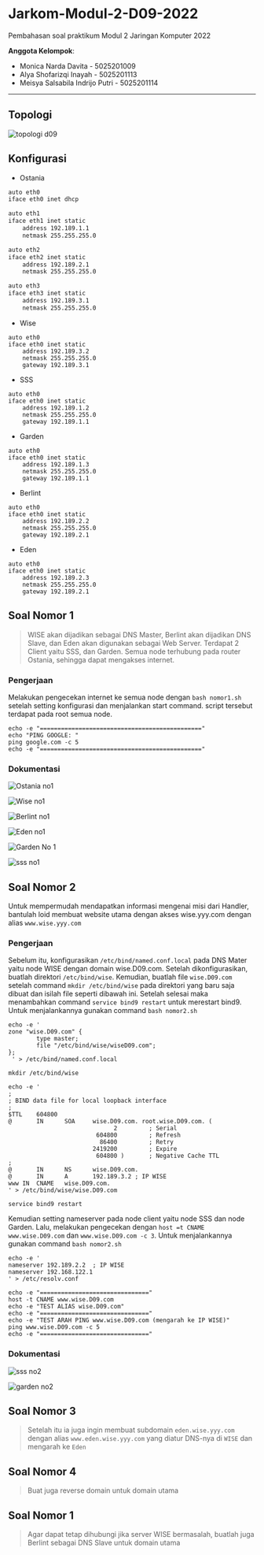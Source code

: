 # Jarkom-Modul-2-D09-2022

Pembahasan soal praktikum Modul 2 Jaringan Komputer 2022

**Anggota Kelompok**:

- Monica Narda Davita - 5025201009
- Alya Shofarizqi Inayah - 5025201113
- Meisya Salsabila Indrijo Putri - 5025201114
---

## Topologi
![topologi d09](https://user-images.githubusercontent.com/96837287/198829490-0474bd38-4087-4563-9ab3-9e9ff0b3ebc8.jpg)

## Konfigurasi
- Ostania
```sh
auto eth0
iface eth0 inet dhcp

auto eth1
iface eth1 inet static
	address 192.189.1.1
	netmask 255.255.255.0

auto eth2
iface eth2 inet static
	address 192.189.2.1
	netmask 255.255.255.0

auto eth3
iface eth3 inet static
	address 192.189.3.1
	netmask 255.255.255.0
```

- Wise
```
auto eth0
iface eth0 inet static
	address 192.189.3.2
	netmask 255.255.255.0
	gateway 192.189.3.1
```

- SSS
```
auto eth0
iface eth0 inet static
	address 192.189.1.2
	netmask 255.255.255.0
	gateway 192.189.1.1
```

- Garden
```
auto eth0
iface eth0 inet static
	address 192.189.1.3
	netmask 255.255.255.0
	gateway 192.189.1.1
```

- Berlint
```
auto eth0
iface eth0 inet static
	address 192.189.2.2
	netmask 255.255.255.0
	gateway 192.189.2.1
```

- Eden
```
auto eth0
iface eth0 inet static
	address 192.189.2.3
	netmask 255.255.255.0
	gateway 192.189.2.1
```

## Soal Nomor 1
> WISE akan dijadikan sebagai DNS Master, Berlint akan dijadikan DNS Slave, dan Eden akan digunakan sebagai Web Server. Terdapat 2 Client yaitu SSS, dan Garden. Semua node terhubung pada router Ostania, sehingga dapat mengakses internet.

### Pengerjaan
Melakukan pengecekan internet ke semua node dengan `bash nomor1.sh` setelah setting konfigurasi dan menjalankan start command. script tersebut terdapat pada root semua node.

```
echo -e "=============================================="
echo "PING GOOGLE: "
ping google.com -c 5
echo -e "=============================================="
```

### Dokumentasi
![Ostania no1](https://user-images.githubusercontent.com/96837287/198835583-c2a67b81-8b1d-4bb7-9453-a729ca75651a.jpg) 

![Wise no1](https://user-images.githubusercontent.com/96837287/198835591-46fd5ee8-b184-4536-8d2e-7a8364058665.jpg)

![Berlint no1](https://user-images.githubusercontent.com/96837287/198835595-21ae3742-0220-401f-b5c0-4fbcc97fa33e.jpg)

![Eden no1](https://user-images.githubusercontent.com/96837287/198835600-76568997-2991-41bd-ab8a-e567b879183e.jpg)

![Garden No 1](https://user-images.githubusercontent.com/96837287/198838558-01d4b882-56bb-40e3-8f31-4f08d031d8e8.jpg)

![sss no1](https://user-images.githubusercontent.com/96837287/198838560-2a3af9ad-23a1-420e-8134-674a4cc4610b.jpg)

## Soal Nomor 2
Untuk mempermudah mendapatkan informasi mengenai misi dari Handler, bantulah loid membuat website utama dengan akses wise.yyy.com dengan alias `www.wise.yyy.com`

### Pengerjaan
Sebelum itu, konfigurasikan `/etc/bind/named.conf.local` pada DNS Mater yaitu node WISE dengan domain wise.D09.com. Setelah dikonfigurasikan, buatlah direktori `/etc/bind/wise`. Kemudian, buatlah file `wise.D09.com` setelah command `mkdir /etc/bind/wise` pada direktori yang baru saja dibuat dan isilah file seperti dibawah ini. Setelah selesai maka menambahkan command `service bind9 restart` untuk merestart bind9. Untuk menjalankannya gunakan command `bash nomor2.sh`

```
echo -e '
zone "wise.D09.com" {
        type master;
        file "/etc/bind/wise/wiseD09.com";
};
 ' > /etc/bind/named.conf.local

mkdir /etc/bind/wise

echo -e '
;
; BIND data file for local loopback interface
;
$TTL    604800
@       IN      SOA     wise.D09.com. root.wise.D09.com. (
                              2         ; Serial
                         604800         ; Refresh
                          86400         ; Retry
                        2419200         ; Expire
                         604800 )       ; Negative Cache TTL
;
@       IN      NS      wise.D09.com.
@       IN      A       192.189.3.2	; IP WISE
www	IN	CNAME	wise.D09.com.
' > /etc/bind/wise/wise.D09.com

service bind9 restart
```

Kemudian setting nameserver pada node client yaitu node SSS dan node Garden. Lalu, melakukan pengecekan dengan `host =t CNAME www.wise.D09.com` dan `www.wise.D09.com -c 3`. Untuk menjalankannya gunakan command `bash nomor2.sh`

```
echo -e '
nameserver 192.189.2.2  ; IP WISE
nameserver 192.168.122.1
' > /etc/resolv.conf

echo -e "==============================="
host -t CNAME www.wise.D09.com
echo -e "TEST ALIAS wise.D09.com"
echo -e "==============================="
echo -e "TEST ARAH PING www.wise.D09.com (mengarah ke IP WISE)"
ping www.wise.D09.com -c 5
echo -e "==============================="
```

### Dokumentasi
![sss no2](https://user-images.githubusercontent.com/96837287/198838564-78848863-bf9f-4dbf-91e6-b31557c1e9a1.jpg)

![garden no2](https://user-images.githubusercontent.com/96837287/198838570-c6f43e96-cc68-49e9-bdc8-79412aed8aac.jpg)

## Soal Nomor 3
> Setelah itu ia juga ingin membuat subdomain `eden.wise.yyy.com` dengan alias `www.eden.wise.yyy.com` yang diatur DNS-nya di `WISE` dan mengarah ke `Eden`


## Soal Nomor 4
> Buat juga reverse domain untuk domain utama


## Soal Nomor 1
> Agar dapat tetap dihubungi jika server WISE bermasalah, buatlah juga Berlint sebagai DNS Slave untuk domain utama
